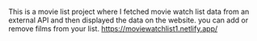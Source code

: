 This is a movie list project where I fetched movie watch list data from an external API and then displayed the data on the website. you can add or remove films from your list.                                                                                                                                                                                               https://moviewatchlist1.netlify.app/      
 
